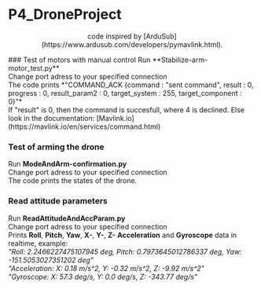 # P4_DroneProject
<p align="center">
code inspired by [ArduSub](https://www.ardusub.com/developers/pymavlink.html). <br>
</p>
### Test of motors with manual control
Run **Stabilize-arm-motor_test.py**<br>
Change port adress to your specified connection<br>
The code prints *"COMMAND_ACK {command : "sent command", result : 0, progress : 0, result_param2 : 0, target_system : 255, target_component : 0}"*<br>
If "result" is 0, then the command is succesfull, where 4 is declined. Else look in the documentation: [Mavlink.io](https://mavlink.io/en/services/command.html)<br>

### Test of arming the drone
Run **ModeAndArm-confirmation.py**<br>
Change port adress to your specified connection<br>
The code prints the states of the drone.<br>

### Read attitude parameters
Run **ReadAttitudeAndAccParam.py**<br>
Change port adress to your specified connection<br>
Prints **Roll**, **Pitch**, **Yaw**, **X-**, **Y-**, **Z-** **Acceleration** and **Gyroscope** data in realtime, example:<br>
*"Roll: 2.2466227475107945 deg, Pitch: 0.7973645012786337 deg, Yaw: -151.5053027351202 deg"* <br>
*"Acceleration: X: 0.18 m/s^2, Y: -0.32 m/s^2, Z: -9.92 m/s^2"* <br>
*"Gyroscope: X: 57.3 deg/s, Y: 0.0 deg/s, Z: -343.77 deg/s"* <br>
